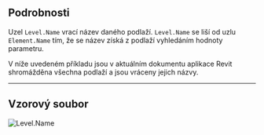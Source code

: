 ## Podrobnosti
Uzel `Level.Name` vrací název daného podlaží. `Level.Name` se liší od uzlu `Element.Name` tím, že se název získá z podlaží vyhledáním hodnoty parametru.

V níže uvedeném příkladu jsou v aktuálním dokumentu aplikace Revit shromážděna všechna podlaží a jsou vráceny jejich názvy.
___
## Vzorový soubor

![Level.Name](./Revit.Elements.Level.Name_img.jpg)
